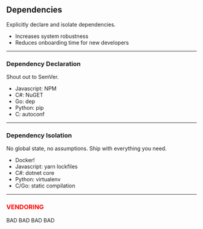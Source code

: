 ## Dependencies

Explicitly declare and isolate dependencies.

- Increases system robustness
- Reduces onboarding time for new developers

---

### Dependency Declaration

Shout out to SemVer.

- Javascript: NPM
- C#: NuGET
- Go: dep
- Python: pip
- C: autoconf

---

### Dependency Isolation

No global state, no assumptions. Ship with everything you need.

- Docker!
- Javascript: yarn lockfiles
- C#: dotnet core
- Python: virtualenv
- C/Go: static compilation

---

### <span style='color: red'>VENDORING</span>

BAD BAD BAD BAD
